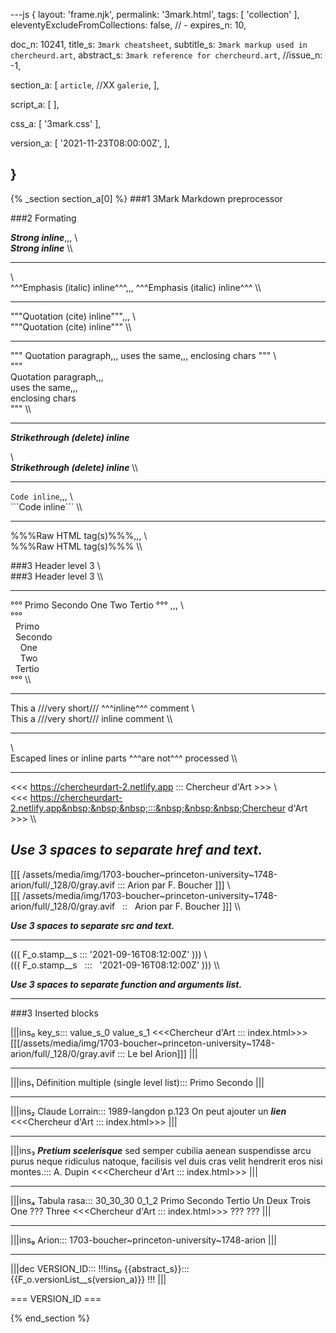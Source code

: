 ---js
{
  layout:    'frame.njk',
  permalink: '3mark.html',
  tags:      [ 'collection' ],
  eleventyExcludeFromCollections: false,
  // - expires_n: 10,

  doc_n:      10241,
  title_s:    `3mark cheatsheet`,
  subtitle_s: `3mark markup used in chercheurd.art`,
  abstract_s: `3mark reference for chercheurd.art`,
  //issue_n:    -1,

  section_a:
  [
    `article`,
    //XX `galerie`,
  ],

  script_a:
  [
  ],

  css_a:
  [
    '3mark.css'
  ],

  version_a:
  [
    '2021-11-23T08:00:00Z',
  ],
  
}
---
{% _section section_a[0] %}
###1 3Mark Markdown preprocessor

###2 Formating

***Strong inline***,,,
\\\
***Strong inline***
\\\

---

\\\
^^^Emphasis (italic) inline^^^,,,
^^^Emphasis (italic) inline^^^
\\\

---

"""Quotation (cite) inline""",,,
\\\
"""Quotation (cite) inline"""
\\\

---

"""
Quotation paragraph,,,
uses the same,,,
enclosing chars
"""
\\\
"""<br>
Quotation paragraph,,,<br>
uses the same,,,<br>
enclosing chars<br>
"""
\\\

---

___Strikethrough (delete) inline___

\\\
___Strikethrough (delete) inline___
\\\

---

```Code inline```,,,
\\\
\```Code inline\```
\\\

---

%%%<span>Raw HTML tag(s)</span>%%%,,,
\\\
%%%<span>Raw HTML tag(s)</span>%%%
\\\

###3 Header level 3
\\\
###3 Header level 3
\\\

---

°°°
Primo
Secondo
  One
  Two
Tertio
°°°
,,,
\\\
°°°<br>
&nbsp;&nbsp;Primo<br>
&nbsp;&nbsp;Secondo<br>
&nbsp;&nbsp;&nbsp;&nbsp;One<br>
&nbsp;&nbsp;&nbsp;&nbsp;Two<br>
&nbsp;&nbsp;Tertio<br>
°°°
\\\

---

This a ///very short/// ^^^inline^^^ comment
\\\
This a ///very short/// inline comment
\\\

---

\\\
Escaped lines or inline parts ^^^are not^^^ processed
\\\

---

<<< https://chercheurdart-2.netlify.app   :::   Chercheur d'Art >>>
\\\
<<< https://chercheurdart-2.netlify.app&nbsp;&nbsp;&nbsp;:::&nbsp;&nbsp;&nbsp;Chercheur d'Art >>>
\\\

***Use 3 spaces to separate href and text.***
---

[[[ /assets/media/img/1703-boucher~princeton-university~1748-arion/full/_128/0/gray.avif   :::   Arion par F. Boucher ]]]
\\\
[[[ /assets/media/img/1703-boucher~princeton-university~1748-arion/full/_128/0/gray.avif&nbsp;&nbsp;&nbsp;::&nbsp;&nbsp;&nbsp;Arion par F. Boucher ]]]
\\\

***Use 3 spaces to separate src and text.***

---

((( F_o.stamp__s   :::   '2021-09-16T08:12:00Z' )))
\\\
((( F_o.stamp__s&nbsp;&nbsp;&nbsp;:::&nbsp;&nbsp;&nbsp;'2021-09-16T08:12:00Z' )))
\\\

***Use 3 spaces to separate function and arguments list.***

---

###3 Inserted blocks

|||ins₀   key_s:::
value_s_0
value_s_1
<<<Chercheur d'Art   :::   index.html>>>
[[[/assets/media/img/1703-boucher~princeton-university~1748-arion/full/_128/0/gray.avif   :::   Le bel Arion]]] |||

---

|||ins₁   Définition multiple (single level list):::
Primo
Secondo |||

---

|||ins₂   Claude Lorrain:::
1989-langdon
p.123
On peut ajouter un ***lien***
<<<Chercheur d'Art   :::   index.html>>> |||

---

|||ins₃   ***Pretium scelerisque*** sed semper cubilia aenean suspendisse arcu purus neque ridiculus natoque, facilisis vel duis cras velit hendrerit eros nisi montes.:::
A. Dupin
<<<Chercheur d'Art   :::   index.html>>> |||

---

|||ins₄   Tabula rasa:::
30_30_30 0_1_2
Primo
Secondo
Tertio
Un
Deux
Trois
One
???
Three
<<<Chercheur d'Art   :::   index.html>>>
???
??? |||

---

|||ins₉   Arion:::
1703-boucher~princeton-university~1748-arion |||

---

|||dec   VERSION_ID:::
!!!ins₀   {{abstract_s}}:::
{{F_o.versionList__s(version_a)}} !!! |||


=== VERSION_ID ===



{% end_section %}
